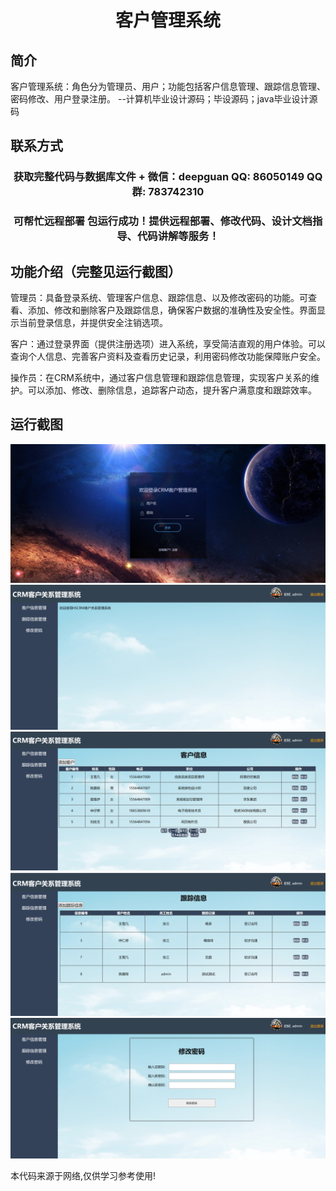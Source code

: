 <p><h1 align="center">客户管理系统</h1></p>

## 简介
客户管理系统：角色分为管理员、用户；功能包括客户信息管理、跟踪信息管理、密码修改、用户登录注册。    --计算机毕业设计源码；毕设源码；java毕业设计源码


## 联系方式
<p><h3 align="center">获取完整代码与数据库文件 + 微信：deepguan QQ: 86050149 QQ群: 783742310</h3></p>
<p><h3 align="center">可帮忙远程部署 包运行成功！提供远程部署、修改代码、设计文档指导、代码讲解等服务！</h3></p>

## 功能介绍（完整见运行截图）
管理员：具备登录系统、管理客户信息、跟踪信息、以及修改密码的功能。可查看、添加、修改和删除客户及跟踪信息，确保客户数据的准确性及安全性。界面显示当前登录信息，并提供安全注销选项。

客户：通过登录界面（提供注册选项）进入系统，享受简洁直观的用户体验。可以查询个人信息、完善客户资料及查看历史记录，利用密码修改功能保障账户安全。

操作员：在CRM系统中，通过客户信息管理和跟踪信息管理，实现客户关系的维护。可以添加、修改、删除信息，追踪客户动态，提升客户满意度和跟踪效率。


## 运行截图
![](imgs/588112-20230212121207971-839455863.png)
![](imgs/588112-20230212121213237-1353773903.png)
![](imgs/588112-20230212121244931-324216296.png)
![](imgs/588112-20230212121249609-708063158.png)
![](imgs/588112-20230212121253794-2144553622.png)

<p>本代码来源于网络,仅供学习参考使用!</p>
